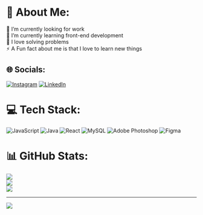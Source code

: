 # 🥇 About Me:
🔭 I’m currently looking for work<br>🌱 I’m currently learning front-end development<br>💬 I love solving problems<br>⚡ A Fun fact about me is that I love to learn new things


## 🌐 Socials:
[![Instagram](https://img.shields.io/badge/Instagram-%23E4405F.svg?logo=Instagram&logoColor=white)](https://instagram.com/_.vitin05) [![LinkedIn](https://img.shields.io/badge/LinkedIn-%230077B5.svg?logo=linkedin&logoColor=white)](https://linkedin.com/in/vitor-pires-74017a269) 

# 💻 Tech Stack:
![JavaScript](https://img.shields.io/badge/javascript-%23323330.svg?style=for-the-badge&logo=javascript&logoColor=%23F7DF1E) ![Java](https://img.shields.io/badge/java-%23ED8B00.svg?style=for-the-badge&logo=openjdk&logoColor=white) ![React](https://img.shields.io/badge/react-%2320232a.svg?style=for-the-badge&logo=react&logoColor=%2361DAFB) ![MySQL](https://img.shields.io/badge/mysql-4479A1.svg?style=for-the-badge&logo=mysql&logoColor=white) ![Adobe Photoshop](https://img.shields.io/badge/adobe%20photoshop-%2331A8FF.svg?style=for-the-badge&logo=adobe%20photoshop&logoColor=white) ![Figma](https://img.shields.io/badge/figma-%23F24E1E.svg?style=for-the-badge&logo=figma&logoColor=white)
# 📊 GitHub Stats:
![](https://github-readme-stats.vercel.app/api?username=Vitor-Piress&theme=dark&hide_border=true&include_all_commits=false&count_private=true)<br/>
![](https://github-readme-streak-stats.herokuapp.com/?user=Vitor-Piress&theme=dark&hide_border=true)<br/>
![](https://github-readme-stats.vercel.app/api/top-langs/?username=Vitor-Piress&theme=dark&hide_border=true&include_all_commits=false&count_private=true&layout=compact)

---
[![](https://visitcount.itsvg.in/api?id=Vitor-Piress&icon=0&color=0)](https://visitcount.itsvg.in)

<!-- Proudly created with GPRM ( https://gprm.itsvg.in ) -->
